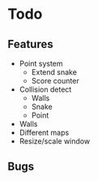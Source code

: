 # Todo

## Features

* Point system
	* Extend snake
	* Score counter
* Collision detect
	* Walls
	* Snake
	* Point
* Walls
* Different maps
* Resize/scale window

## Bugs
